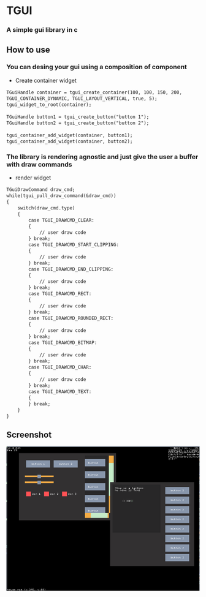 # TGUI
### A simple gui library in c
## How to use
### You can desing your gui using a composition of component
- Create container widget
```
TGuiHandle container = tgui_create_container(100, 100, 150, 200, TGUI_CONTAINER_DYNAMIC, TGUI_LAYOUT_VERTICAL, true, 5);
tgui_widget_to_root(container);

TGuiHandle button1 = tgui_create_button("button 1");
TGuiHandle button2 = tgui_create_button("button 2");

tgui_container_add_widget(container, button1);
tgui_container_add_widget(container, button2);
```
### The library is rendering agnostic and just give the user a buffer with draw commands
- render widget
```
TGuiDrawCommand draw_cmd;
while(tgui_pull_draw_command(&draw_cmd))
{
    switch(draw_cmd.type)
    {
        case TGUI_DRAWCMD_CLEAR:
        {
            // user draw code
        } break;
        case TGUI_DRAWCMD_START_CLIPPING:
        {
            // user draw code
        } break;
        case TGUI_DRAWCMD_END_CLIPPING:
        {
            // user draw code
        } break;
        case TGUI_DRAWCMD_RECT:
        {
            // user draw code
        } break;
        case TGUI_DRAWCMD_ROUNDED_RECT:
        {
            // user draw code
        } break;
        case TGUI_DRAWCMD_BITMAP:
        {
            // user draw code
        } break;
        case TGUI_DRAWCMD_CHAR:
        {
            // user draw code
        } break;
        case TGUI_DRAWCMD_TEXT:
        {
        } break;
    }
}
```
## Screenshot
![example 1](data/example1.png)


